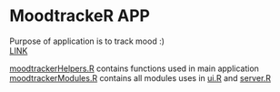 # MoodtrackeR APP
Purpose of application is to track mood :)  
[LINK](https://przemyslawlagosz.shinyapps.io/moodtrackerapp/)

[moodtrackerHelpers.R](https://github.com/PrzemyslawLagosz/moodtrackeR/blob/main/moodtrackerApp/moodtrackerHelpers.R) contains functions used in main application  
[moodtrackerModules.R](https://github.com/PrzemyslawLagosz/moodtrackeR/blob/main/moodtrackerApp/moodtrackerModules.R) contains all modules uses in [ui.R](https://github.com/PrzemyslawLagosz/moodtrackeR/blob/main/moodtrackerApp/ui.R) and [server.R](https://github.com/PrzemyslawLagosz/moodtrackeR/blob/main/moodtrackerApp/server.R)  

